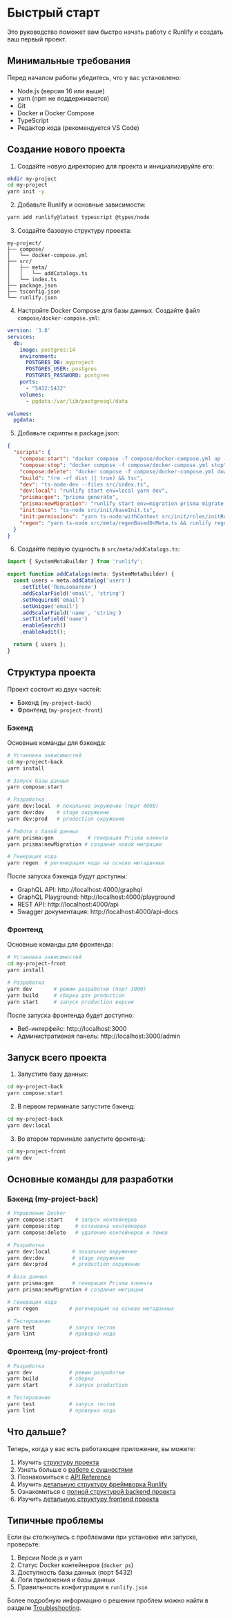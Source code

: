 # Быстрый старт

Это руководство поможет вам быстро начать работу с Runlify и создать ваш первый проект.

## Минимальные требования

Перед началом работы убедитесь, что у вас установлено:

- Node.js (версия 16 или выше)
- yarn (npm не поддерживается)
- Git
- Docker и Docker Compose
- TypeScript
- Редактор кода (рекомендуется VS Code)

## Создание нового проекта

1. Создайте новую директорию для проекта и инициализируйте его:

```bash
mkdir my-project
cd my-project
yarn init -y
```

2. Добавьте Runlify и основные зависимости:

```bash
yarn add runlify@latest typescript @types/node
```

3. Создайте базовую структуру проекта:

```
my-project/
├── compose/
│   └── docker-compose.yml
├── src/
│   ├── meta/
│   │   └── addCatalogs.ts
│   └── index.ts
├── package.json
├── tsconfig.json
└── runlify.json
```

4. Настройте Docker Compose для базы данных. Создайте файл `compose/docker-compose.yml`:

```yaml
version: '3.8'
services:
  db:
    image: postgres:14
    environment:
      POSTGRES_DB: myproject
      POSTGRES_USER: postgres
      POSTGRES_PASSWORD: postgres
    ports:
      - "5432:5432"
    volumes:
      - pgdata:/var/lib/postgresql/data

volumes:
  pgdata:
```

5. Добавьте скрипты в package.json:

```json
{
  "scripts": {
    "compose:start": "docker compose -f compose/docker-compose.yml up -d",
    "compose:stop": "docker compose -f compose/docker-compose.yml stop",
    "compose:delete": "docker compose -f compose/docker-compose.yml down --volumes",
    "build": "(rm -rf dist || true) && tsc",
    "dev": "ts-node-dev --files src/index.ts",
    "dev:local": "runlify start env=local yarn dev",
    "prisma:gen": "prisma generate",
    "prisma:newMigration": "runlify start env=migration prisma migrate dev --preview-feature",
    "init:base": "ts-node src/init/baseInit.ts",
    "init:permissions": "yarn ts-node:withContext src/init/roles/initRolesWithPermissions.ts",
    "regen": "yarn ts-node src/meta/regenBasedOnMeta.ts && runlify regen"
  }
}
```

6. Создайте первую сущность в `src/meta/addCatalogs.ts`:

```typescript
import { SystemMetaBuilder } from 'runlify';

export function addCatalogs(meta: SystemMetaBuilder) {
  const users = meta.addCatalog('users')
    .setTitle('Пользователи')
    .addScalarField('email', 'string')
    .setRequired('email')
    .setUnique('email')
    .addScalarField('name', 'string')
    .setTitleField('name')
    .enableSearch()
    .enableAudit();

  return { users };
}
```

## Структура проекта

Проект состоит из двух частей:
- Бэкенд (`my-project-back`)
- Фронтенд (`my-project-front`)

### Бэкенд

Основные команды для бэкенда:

```bash
# Установка зависимостей
cd my-project-back
yarn install

# Запуск базы данных
yarn compose:start

# Разработка
yarn dev:local  # локальное окружение (порт 4000)
yarn dev:dev    # stage окружение
yarn dev:prod   # production окружение

# Работа с базой данных
yarn prisma:gen           # генерация Prisma клиента
yarn prisma:newMigration # создание новой миграции

# Генерация кода
yarn regen  # регенерация кода на основе метаданных
```

После запуска бэкенда будут доступны:
- GraphQL API: http://localhost:4000/graphql
- GraphQL Playground: http://localhost:4000/playground
- REST API: http://localhost:4000/api
- Swagger документация: http://localhost:4000/api-docs

### Фронтенд

Основные команды для фронтенда:

```bash
# Установка зависимостей
cd my-project-front
yarn install

# Разработка
yarn dev       # режим разработки (порт 3000)
yarn build     # сборка для production
yarn start     # запуск production версии
```

После запуска фронтенда будет доступно:
- Веб-интерфейс: http://localhost:3000
- Административная панель: http://localhost:3000/admin

## Запуск всего проекта

1. Запустите базу данных:
```bash
cd my-project-back
yarn compose:start
```

2. В первом терминале запустите бэкенд:
```bash
cd my-project-back
yarn dev:local
```

3. Во втором терминале запустите фронтенд:
```bash
cd my-project-front
yarn dev
```

## Основные команды для разработки

### Бэкенд (my-project-back)

```bash
# Управление Docker
yarn compose:start    # запуск контейнеров
yarn compose:stop     # остановка контейнеров
yarn compose:delete   # удаление контейнеров и томов

# Разработка
yarn dev:local       # локальное окружение
yarn dev:dev         # stage окружение
yarn dev:prod        # production окружение

# База данных
yarn prisma:gen      # генерация Prisma клиента
yarn prisma:newMigration # создание миграции

# Генерация кода
yarn regen          # регенерация на основе метаданных

# Тестирование
yarn test           # запуск тестов
yarn lint           # проверка кода
```

### Фронтенд (my-project-front)

```bash
# Разработка
yarn dev            # режим разработки
yarn build          # сборка
yarn start          # запуск production

# Тестирование
yarn test           # запуск тестов
yarn lint           # проверка кода
```

## Что дальше?

Теперь, когда у вас есть работающее приложение, вы можете:

1. Изучить [структуру проекта](./04-project-structure.md)
2. Узнать больше о [работе с сущностями](./05-code-generation-guide.md)
3. Познакомиться с [API Reference](./06-api-reference.md)
4. Изучить [детальную структуру фреймворка Runlify](./10-runlify-structure.md)
5. Ознакомиться с [полной структурой backend проекта](./11-backend-structure.md)
6. Изучить [детальную структуру frontend проекта](./12-frontend-structure.md)

## Типичные проблемы

Если вы столкнулись с проблемами при установке или запуске, проверьте:

1. Версии Node.js и yarn
2. Статус Docker контейнеров (`docker ps`)
3. Доступность базы данных (порт 5432)
4. Логи приложения и базы данных
5. Правильность конфигурации в `runlify.json`

Более подробную информацию о решении проблем можно найти в разделе [Troubleshooting](./09-troubleshooting.md). 